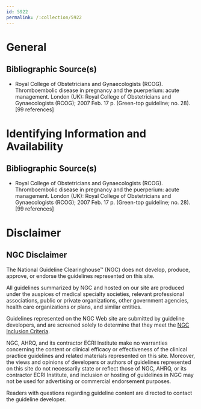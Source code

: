 ```yaml
---
id: 5922
permalink: /:collection/5922
---
```


# General

## Bibliographic Source(s)

- Royal College of Obstetricians and Gynaecologists (RCOG). Thromboembolic disease in pregnancy and the puerperium: acute management. London (UK): Royal College of Obstetricians and Gynaecologists (RCOG); 2007 Feb. 17 p. (Green-top guideline; no. 28). [99 references]

# Identifying Information and Availability

## Bibliographic Source(s)

- Royal College of Obstetricians and Gynaecologists (RCOG). Thromboembolic disease in pregnancy and the puerperium: acute management. London (UK): Royal College of Obstetricians and Gynaecologists (RCOG); 2007 Feb. 17 p. (Green-top guideline; no. 28). [99 references]

# Disclaimer

## NGC Disclaimer

The National Guideline Clearinghouse™ (NGC) does not develop, produce, approve, or endorse the guidelines represented on this site.

All guidelines summarized by NGC and hosted on our site are produced under the auspices of medical specialty societies, relevant professional associations, public or private organizations, other government agencies, health care organizations or plans, and similar entities.

Guidelines represented on the NGC Web site are submitted by guideline developers, and are screened solely to determine that they meet the [NGC Inclusion Criteria](/help-and-about/summaries/inclusion-criteria).

NGC, AHRQ, and its contractor ECRI Institute make no warranties concerning the content or clinical efficacy or effectiveness of the clinical practice guidelines and related materials represented on this site. Moreover, the views and opinions of developers or authors of guidelines represented on this site do not necessarily state or reflect those of NGC, AHRQ, or its contractor ECRI Institute, and inclusion or hosting of guidelines in NGC may not be used for advertising or commercial endorsement purposes.

Readers with questions regarding guideline content are directed to contact the guideline developer.


